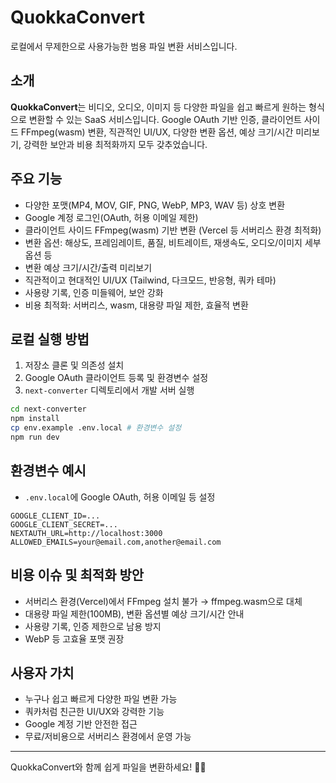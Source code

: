 # QuokkaConvert

로컬에서 무제한으로 사용가능한 범용 파일 변환 서비스입니다.

## 소개

**QuokkaConvert**는 비디오, 오디오, 이미지 등 다양한 파일을 쉽고 빠르게 원하는 형식으로 변환할 수 있는 SaaS 서비스입니다. Google OAuth 기반 인증, 클라이언트 사이드 FFmpeg(wasm) 변환, 직관적인 UI/UX, 다양한 변환 옵션, 예상 크기/시간 미리보기, 강력한 보안과 비용 최적화까지 모두 갖추었습니다.

## 주요 기능
- 다양한 포맷(MP4, MOV, GIF, PNG, WebP, MP3, WAV 등) 상호 변환
- Google 계정 로그인(OAuth, 허용 이메일 제한)
- 클라이언트 사이드 FFmpeg(wasm) 기반 변환 (Vercel 등 서버리스 환경 최적화)
- 변환 옵션: 해상도, 프레임레이트, 품질, 비트레이트, 재생속도, 오디오/이미지 세부 옵션 등
- 변환 예상 크기/시간/출력 미리보기
- 직관적이고 현대적인 UI/UX (Tailwind, 다크모드, 반응형, 쿼카 테마)
- 사용량 기록, 인증 미들웨어, 보안 강화
- 비용 최적화: 서버리스, wasm, 대용량 파일 제한, 효율적 변환

## 로컬 실행 방법
1. 저장소 클론 및 의존성 설치
2. Google OAuth 클라이언트 등록 및 환경변수 설정
3. `next-converter` 디렉토리에서 개발 서버 실행

```bash
cd next-converter
npm install
cp env.example .env.local # 환경변수 설정
npm run dev
```

## 환경변수 예시
- `.env.local`에 Google OAuth, 허용 이메일 등 설정

```
GOOGLE_CLIENT_ID=...
GOOGLE_CLIENT_SECRET=...
NEXTAUTH_URL=http://localhost:3000
ALLOWED_EMAILS=your@email.com,another@email.com
```

## 비용 이슈 및 최적화 방안
- 서버리스 환경(Vercel)에서 FFmpeg 설치 불가 → ffmpeg.wasm으로 대체
- 대용량 파일 제한(100MB), 변환 옵션별 예상 크기/시간 안내
- 사용량 기록, 인증 제한으로 남용 방지
- WebP 등 고효율 포맷 권장

## 사용자 가치
- 누구나 쉽고 빠르게 다양한 파일 변환 가능
- 쿼카처럼 친근한 UI/UX와 강력한 기능
- Google 계정 기반 안전한 접근
- 무료/저비용으로 서버리스 환경에서 운영 가능

---

QuokkaConvert와 함께 쉽게 파일을 변환하세요! 🦘🐨
